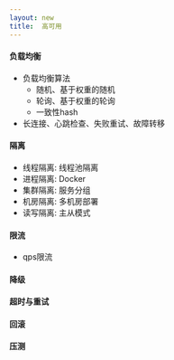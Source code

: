 ```yaml
---
layout: new
title:  高可用
---
```


#### 负载均衡

* 负载均衡算法
    * 随机、基于权重的随机
    * 轮询、基于权重的轮询
    * 一致性hash
* 长连接、心跳检查、失败重试、故障转移

#### 隔离

* 线程隔离: 线程池隔离
* 进程隔离: Docker
* 集群隔离: 服务分组
* 机房隔离: 多机房部署
* 读写隔离: 主从模式

#### 限流

* qps限流

#### 降级

#### 超时与重试

#### 回滚

#### 压测
